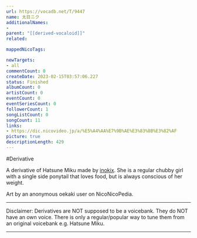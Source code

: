```yaml
---
url: https://vocadb.net/T/9447
name: 太目ニク
additionalNames: 
- 
parent: "[[derived-vocaloid]]"
related:

mappedNicoTags:

newTargets:
- all
commentCount: 0
createDate: 2023-02-15T03:57:06.227
status: Finished
albumCount: 0
artistCount: 0
eventCount: 0
eventSeriesCount: 0
followerCount: 1
songListCount: 0
songCount: 11
links: 
- https://dic.nicovideo.jp/a/%E5%A4%AA%E7%9B%AE%E3%83%8B%E3%82%AF
picture: true
descriptionLength: 429
---
```


#Derivative

A derivative of Hatsune Miku made by [inokix](https://vocadb.net/Ar/26870). She is a regular chubby girl with a single side ponytail that loves food, but is always conscious of her weight.

Art by an anonymous oekaki user on NicoNicoPedia.
___
Disclaimer:
Derivatives are NOT supposed to be a voicebank. They do NOT have an own voice. There is only a regular/popular way to tune them from an original voicebank e.g. Hatsune Miku.

---


